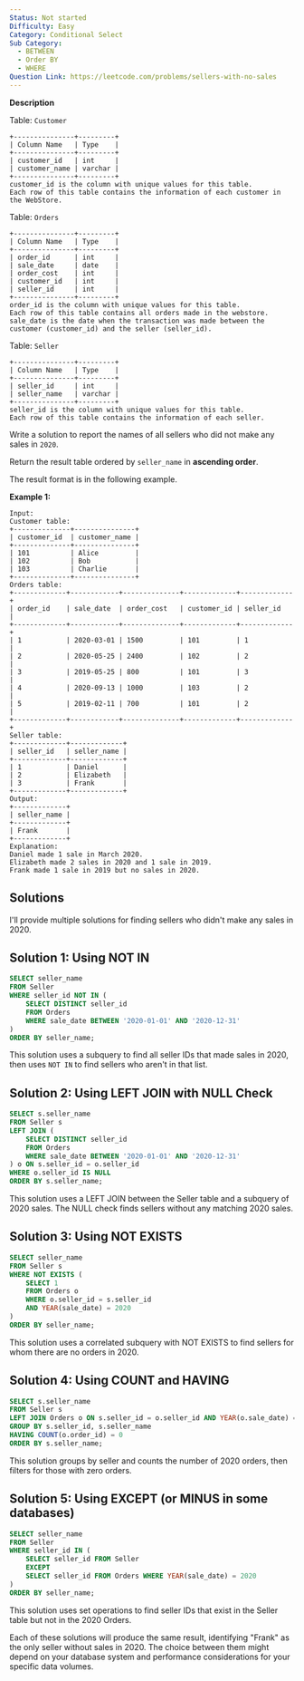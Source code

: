 ```yaml
---
Status: Not started
Difficulty: Easy
Category: Conditional Select
Sub Category:
  - BETWEEN
  - Order BY
  - WHERE
Question Link: https://leetcode.com/problems/sellers-with-no-sales
---
```

**Description**

Table: `Customer`

```Plain
+---------------+---------+
| Column Name   | Type    |
+---------------+---------+
| customer_id   | int     |
| customer_name | varchar |
+---------------+---------+
customer_id is the column with unique values for this table.
Each row of this table contains the information of each customer in the WebStore.
```

Table: `Orders`

```Plain
+---------------+---------+
| Column Name   | Type    |
+---------------+---------+
| order_id      | int     |
| sale_date     | date    |
| order_cost    | int     |
| customer_id   | int     |
| seller_id     | int     |
+---------------+---------+
order_id is the column with unique values for this table.
Each row of this table contains all orders made in the webstore.
sale_date is the date when the transaction was made between the customer (customer_id) and the seller (seller_id).
```

Table: `Seller`

```Plain
+---------------+---------+
| Column Name   | Type    |
+---------------+---------+
| seller_id     | int     |
| seller_name   | varchar |
+---------------+---------+
seller_id is the column with unique values for this table.
Each row of this table contains the information of each seller.
```

Write a solution to report the names of all sellers who did not make any sales in `2020`.

Return the result table ordered by `seller_name` in **ascending order**.

The result format is in the following example.

**Example 1:**

```Plain
Input:
Customer table:
+--------------+---------------+
| customer_id  | customer_name |
+--------------+---------------+
| 101          | Alice         |
| 102          | Bob           |
| 103          | Charlie       |
+--------------+---------------+
Orders table:
+-------------+------------+--------------+-------------+-------------+
| order_id    | sale_date  | order_cost   | customer_id | seller_id   |
+-------------+------------+--------------+-------------+-------------+
| 1           | 2020-03-01 | 1500         | 101         | 1           |
| 2           | 2020-05-25 | 2400         | 102         | 2           |
| 3           | 2019-05-25 | 800          | 101         | 3           |
| 4           | 2020-09-13 | 1000         | 103         | 2           |
| 5           | 2019-02-11 | 700          | 101         | 2           |
+-------------+------------+--------------+-------------+-------------+
Seller table:
+-------------+-------------+
| seller_id   | seller_name |
+-------------+-------------+
| 1           | Daniel      |
| 2           | Elizabeth   |
| 3           | Frank       |
+-------------+-------------+
Output:
+-------------+
| seller_name |
+-------------+
| Frank       |
+-------------+
Explanation:
Daniel made 1 sale in March 2020.
Elizabeth made 2 sales in 2020 and 1 sale in 2019.
Frank made 1 sale in 2019 but no sales in 2020.
```

## Solutions

I'll provide multiple solutions for finding sellers who didn't make any sales in 2020.

## Solution 1: Using NOT IN

```SQL
SELECT seller_name
FROM Seller
WHERE seller_id NOT IN (
    SELECT DISTINCT seller_id
    FROM Orders
    WHERE sale_date BETWEEN '2020-01-01' AND '2020-12-31'
)
ORDER BY seller_name;
```

This solution uses a subquery to find all seller IDs that made sales in 2020, then uses `NOT IN` to find sellers who aren't in that list.

## Solution 2: Using LEFT JOIN with NULL Check

```SQL
SELECT s.seller_name
FROM Seller s
LEFT JOIN (
    SELECT DISTINCT seller_id
    FROM Orders
    WHERE sale_date BETWEEN '2020-01-01' AND '2020-12-31'
) o ON s.seller_id = o.seller_id
WHERE o.seller_id IS NULL
ORDER BY s.seller_name;
```

This solution uses a LEFT JOIN between the Seller table and a subquery of 2020 sales. The NULL check finds sellers without any matching 2020 sales.

## Solution 3: Using NOT EXISTS

```SQL
SELECT seller_name
FROM Seller s
WHERE NOT EXISTS (
    SELECT 1
    FROM Orders o
    WHERE o.seller_id = s.seller_id
    AND YEAR(sale_date) = 2020
)
ORDER BY seller_name;
```

This solution uses a correlated subquery with NOT EXISTS to find sellers for whom there are no orders in 2020.

## Solution 4: Using COUNT and HAVING

```SQL
SELECT s.seller_name
FROM Seller s
LEFT JOIN Orders o ON s.seller_id = o.seller_id AND YEAR(o.sale_date) = 2020
GROUP BY s.seller_id, s.seller_name
HAVING COUNT(o.order_id) = 0
ORDER BY s.seller_name;
```

This solution groups by seller and counts the number of 2020 orders, then filters for those with zero orders.

## Solution 5: Using EXCEPT (or MINUS in some databases)

```SQL
SELECT seller_name
FROM Seller
WHERE seller_id IN (
    SELECT seller_id FROM Seller
    EXCEPT
    SELECT seller_id FROM Orders WHERE YEAR(sale_date) = 2020
)
ORDER BY seller_name;
```

This solution uses set operations to find seller IDs that exist in the Seller table but not in the 2020 Orders.

Each of these solutions will produce the same result, identifying "Frank" as the only seller without sales in 2020. The choice between them might depend on your database system and performance considerations for your specific data volumes.